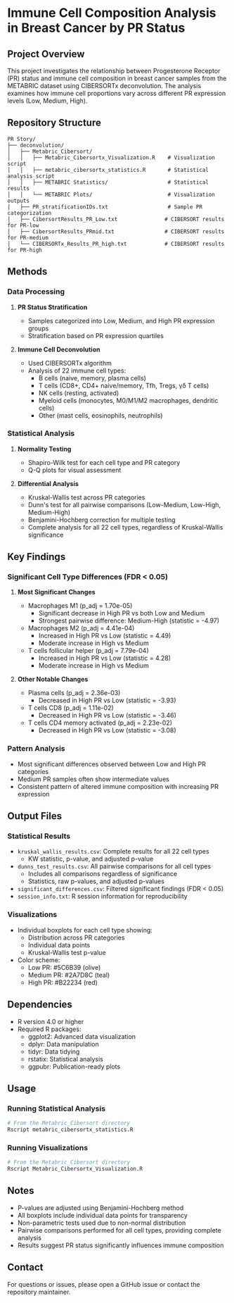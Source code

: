 # Immune Cell Composition Analysis in Breast Cancer by PR Status

## Project Overview
This project investigates the relationship between Progesterone Receptor (PR) status and immune cell composition in breast cancer samples from the METABRIC dataset using CIBERSORTx deconvolution. The analysis examines how immune cell proportions vary across different PR expression levels (Low, Medium, High).

## Repository Structure
```
PR Story/
├── deconvolution/
│   ├── Metabric_Cibersort/
│   │   ├── Metabric_Cibersortx_Visualization.R    # Visualization script
│   │   ├── metabric_cibersortx_statistics.R       # Statistical analysis script
│   │   ├── METABRIC Statistics/                   # Statistical results
│   │   └── METABRIC Plots/                        # Visualization outputs
│   ├── PR_stratificationIDs.txt                   # Sample PR categorization
│   ├── CibersortResults_PR_Low.txt               # CIBERSORT results for PR-low
│   ├── CibersortResults_PRmid.txt                # CIBERSORT results for PR-medium
│   └── CIBERSORTx_Results_PR_high.txt            # CIBERSORT results for PR-high
```

## Methods

### Data Processing
1. **PR Status Stratification**
   - Samples categorized into Low, Medium, and High PR expression groups
   - Stratification based on PR expression quartiles

2. **Immune Cell Deconvolution**
   - Used CIBERSORTx algorithm
   - Analysis of 22 immune cell types:
     * B cells (naive, memory, plasma cells)
     * T cells (CD8+, CD4+ naive/memory, Tfh, Tregs, γδ T cells)
     * NK cells (resting, activated)
     * Myeloid cells (monocytes, M0/M1/M2 macrophages, dendritic cells)
     * Other (mast cells, eosinophils, neutrophils)

### Statistical Analysis
1. **Normality Testing**
   - Shapiro-Wilk test for each cell type and PR category
   - Q-Q plots for visual assessment

2. **Differential Analysis**
   - Kruskal-Wallis test across PR categories
   - Dunn's test for all pairwise comparisons (Low-Medium, Low-High, Medium-High)
   - Benjamini-Hochberg correction for multiple testing
   - Complete analysis for all 22 cell types, regardless of Kruskal-Wallis significance

## Key Findings

### Significant Cell Type Differences (FDR < 0.05)

1. **Most Significant Changes**
   - Macrophages M1 (p_adj = 1.70e-05)
     * Significant decrease in High PR vs both Low and Medium
     * Strongest pairwise difference: Medium-High (statistic = -4.97)
   - Macrophages M2 (p_adj = 4.41e-04)
     * Increased in High PR vs Low (statistic = 4.49)
     * Moderate increase in High vs Medium
   - T cells follicular helper (p_adj = 7.79e-04)
     * Increased in High PR vs Low (statistic = 4.28)
     * Moderate increase in High vs Medium

2. **Other Notable Changes**
   - Plasma cells (p_adj = 2.36e-03)
     * Decreased in High PR vs Low (statistic = -3.93)
   - T cells CD8 (p_adj = 1.11e-02)
     * Decreased in High PR vs Low (statistic = -3.46)
   - T cells CD4 memory activated (p_adj = 2.23e-02)
     * Decreased in High PR vs Low (statistic = -3.08)

### Pattern Analysis
- Most significant differences observed between Low and High PR categories
- Medium PR samples often show intermediate values
- Consistent pattern of altered immune composition with increasing PR expression

## Output Files

### Statistical Results
- `kruskal_wallis_results.csv`: Complete results for all 22 cell types
  * KW statistic, p-value, and adjusted p-value
- `dunns_test_results.csv`: All pairwise comparisons for all cell types
  * Includes all comparisons regardless of significance
  * Statistics, raw p-values, and adjusted p-values
- `significant_differences.csv`: Filtered significant findings (FDR < 0.05)
- `session_info.txt`: R session information for reproducibility

### Visualizations
- Individual boxplots for each cell type showing:
  * Distribution across PR categories
  * Individual data points
  * Kruskal-Wallis test p-value
- Color scheme:
  * Low PR: #5C6B39 (olive)
  * Medium PR: #2A7D8C (teal)
  * High PR: #B22234 (red)

## Dependencies
- R version 4.0 or higher
- Required R packages:
  * ggplot2: Advanced data visualization
  * dplyr: Data manipulation
  * tidyr: Data tidying
  * rstatix: Statistical analysis
  * ggpubr: Publication-ready plots

## Usage

### Running Statistical Analysis
```R
# From the Metabric_Cibersort directory
Rscript metabric_cibersortx_statistics.R
```

### Running Visualizations
```R
# From the Metabric_Cibersort directory
Rscript Metabric_Cibersortx_Visualization.R
```

## Notes
- P-values are adjusted using Benjamini-Hochberg method
- All boxplots include individual data points for transparency
- Non-parametric tests used due to non-normal distribution
- Pairwise comparisons performed for all cell types, providing complete analysis
- Results suggest PR status significantly influences immune composition

## Contact
For questions or issues, please open a GitHub issue or contact the repository maintainer.
